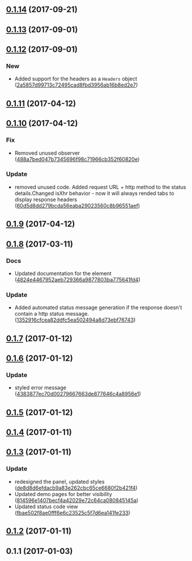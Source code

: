 <a name="0.1.14"></a>
## [0.1.14](https://github.com/advanced-rest-client/response-status-view/compare/0.1.12...0.1.14) (2017-09-21)




<a name="0.1.13"></a>
## [0.1.13](https://github.com/advanced-rest-client/response-status-view/compare/0.1.12...0.1.13) (2017-09-01)




<a name="0.1.12"></a>
## [0.1.12](https://github.com/advanced-rest-client/response-status-view/compare/0.1.11...0.1.12) (2017-09-01)


### New

* Added support for the headers as a `Headers` object ([2a5857d99713c72495cad8fbd3956ab16b8ed2e7](https://github.com/advanced-rest-client/response-status-view/commit/2a5857d99713c72495cad8fbd3956ab16b8ed2e7))



<a name="0.1.11"></a>
## [0.1.11](https://github.com/advanced-rest-client/response-status-view/compare/0.1.10...v0.1.11) (2017-04-12)




<a name="0.1.10"></a>
## [0.1.10](https://github.com/advanced-rest-client/response-status-view/compare/0.1.8...v0.1.10) (2017-04-12)


### Fix

* Removed unused observer ([488a7bed047b7345696f98c71966cb352f60820e](https://github.com/advanced-rest-client/response-status-view/commit/488a7bed047b7345696f98c71966cb352f60820e))

### Update

* removed unused code. Added request URL + http method to the status details.Changed isXhr behavior - now it will always rended tabs to display response headers ([60d5d8dd279bcda56eaba29023560c8b96551aef](https://github.com/advanced-rest-client/response-status-view/commit/60d5d8dd279bcda56eaba29023560c8b96551aef))



<a name="0.1.9"></a>
## [0.1.9](https://github.com/advanced-rest-client/response-status-view/compare/0.1.8...v0.1.9) (2017-04-12)




<a name="0.1.8"></a>
## [0.1.8](https://github.com/advanced-rest-client/response-status-view/compare/0.1.7...v0.1.8) (2017-03-11)


### Docs

* Updated documentation for the element ([4824e4467952aeb729366a9877803ba775641fd4](https://github.com/advanced-rest-client/response-status-view/commit/4824e4467952aeb729366a9877803ba775641fd4))

### Update

* Added automated status message generation if the response doesn't contain a http status message. ([1352916cfcea82ddfc5ea502494a8d73ebf76743](https://github.com/advanced-rest-client/response-status-view/commit/1352916cfcea82ddfc5ea502494a8d73ebf76743))



<a name="0.1.7"></a>
## [0.1.7](https://github.com/advanced-rest-client/response-status-view/compare/0.1.6...v0.1.7) (2017-01-12)




<a name="0.1.6"></a>
## [0.1.6](https://github.com/advanced-rest-client/response-status-view/compare/0.1.4...v0.1.6) (2017-01-12)


### Update

* styled error message ([4383877ec70d00279667663de877646c4a8956e1](https://github.com/advanced-rest-client/response-status-view/commit/4383877ec70d00279667663de877646c4a8956e1))



<a name="0.1.5"></a>
## [0.1.5](https://github.com/advanced-rest-client/response-status-view/compare/0.1.4...v0.1.5) (2017-01-12)




<a name="0.1.4"></a>
## [0.1.4](https://github.com/advanced-rest-client/response-status-view/compare/0.1.3...v0.1.4) (2017-01-11)




<a name="0.1.3"></a>
## [0.1.3](https://github.com/advanced-rest-client/response-status-view/compare/0.1.1...v0.1.3) (2017-01-11)


### Update

* redesigned the panel, updated styles ([de8d8d6efdacb9a83e262cbc65ce6680f2b421f4](https://github.com/advanced-rest-client/response-status-view/commit/de8d8d6efdacb9a83e262cbc65ce6680f2b421f4))
* Updated demo pages for better visibility ([814596e1407becf4a42029e72c64ca080845145a](https://github.com/advanced-rest-client/response-status-view/commit/814596e1407becf4a42029e72c64ca080845145a))
* Updated status code view ([fbae502f8ae0fff6e6c23525c5f7d6ea141fe233](https://github.com/advanced-rest-client/response-status-view/commit/fbae502f8ae0fff6e6c23525c5f7d6ea141fe233))



<a name="0.1.2"></a>
## [0.1.2](https://github.com/advanced-rest-client/response-status-view/compare/0.1.1...v0.1.2) (2017-01-11)




<a name="0.1.1"></a>
## 0.1.1 (2017-01-03)




